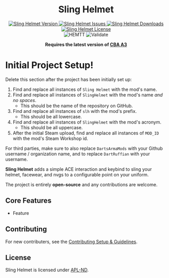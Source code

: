 <!-- If you want to make changes to this README, you need to also modify the README.md in the docs folder as well -->

<h1 align="center">Sling Helmet</h1>
<p align="center">
    <a href="https://github.com/DartsArmaMods/SlingHelmet/releases/latest">
        <img src="https://img.shields.io/badge/Version-0.0.0-blue?style=flat-square" alt="Sling Helmet Version">
    </a>
    <a href="https://github.com/DartsArmaMods/SlingHelmet/issues">
        <img src="https://img.shields.io/github/issues-raw/DartsArmaMods/SlingHelmet.svg?style=flat-square&label=Issues" alt="Sling Helmet Issues">
    </a>
    <a href="https://steamcommunity.com/sharedfiles/filedetails/?id=MOD_ID">
        <img src="https://img.shields.io/steam/downloads/MOD_ID.svg?style=flat-square&label=Downloads" alt="Sling Helmet Downloads">
    </a>
    <a href="https://github.com/DartsArmaMods/SlingHelmet/blob/master/LICENSE">
        <img src="https://img.shields.io/badge/License-APL ND-red?style=flat-square" alt="Sling Helmet License">
    </a>
    <br>
    <img src="https://img.shields.io/github/actions/workflow/status/DartsArmaMods/SlingHelmet/hemtt.yml?style=flat-square&label=HEMTT" alt="HEMTT">
    <img src="https://img.shields.io/github/actions/workflow/status/DartsArmaMods/SlingHelmet/arma.yml?style=flat-square&label=Validate" alt="Validate">
</p>

<p align="center">
    <b>Requires the latest version of <a href="https://github.com/CBATeam/CBA_A3/releases/latest">CBA A3</a></b>
</p>

# Initial Project Setup!
Delete this section after the project has been initially set up:
1. Find and replace all instances of `Sling Helmet` with the mod's name.
2. Find and replace all instances of `SlingHelmet` with the mod's name *and no spaces*.
   - This should be the name of the repository on GitHub.
3. Find and replace all instances of `slh` with the mod's prefix.
   - This should be all lowercase.
4. Find and replace all instances of `SlingHelmet` with the mod's acronym.
   - This should be all uppercase.
5. After the initial Steam upload, find and replace all instances of `MOD_ID` with the mod's Steam Workshop id.

For third parties, make sure to also replace `DartsArmaMods` with your Github username / organization name, and to replace `DartRuffian` with your username.

**Sling Helmet** adds a simple ACE interaction and keybind to sling your helmet, facewear, and nvgs to a configurable point on your uniform.

The project is entirely **open-source** and any contributions are welcome.

## Core Features
- Feature

## Contributing
For new contributers, see the [Contributing Setup & Guidelines](./.github/CONTRIBUTING.md).

## License
Sling Helmet is licensed under [APL-ND](./LICENSE.md).